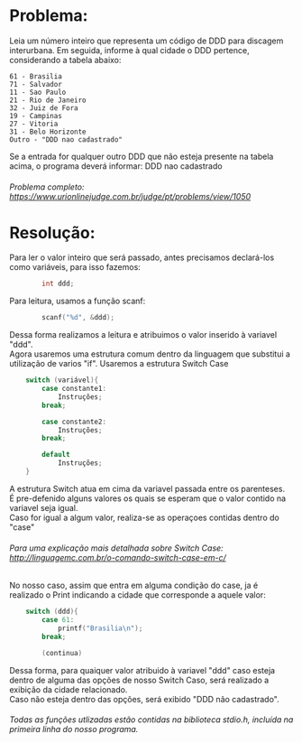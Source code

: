 # Problema:

Leia um número inteiro que representa um código de DDD para discagem interurbana. Em seguida, informe à qual cidade o DDD pertence, considerando a tabela abaixo:

	61 - Brasilia
	71 - Salvador
	11 - Sao Paulo
	21 - Rio de Janeiro
	32 - Juiz de Fora
	19 - Campinas
	27 - Vitoria
	31 - Belo Horizonte
	Outro - "DDD nao cadastrado"

Se a entrada for qualquer outro DDD que não esteja presente na tabela acima, o programa deverá informar:
DDD nao cadastrado

###### Problema completo: https://www.urionlinejudge.com.br/judge/pt/problems/view/1050

# Resolução:

Para ler o valor inteiro que será passado, antes precisamos declará-los como variáveis, para isso fazemos:
```c
        int ddd;
```

Para leitura, usamos a função scanf:
```c
        scanf("%d", &ddd);
```
Dessa forma realizamos a leitura e atribuimos o valor inserido à variavel "ddd".\
Agora usaremos uma estrutura comum dentro da linguagem que substitui a utilização de varios "if".
Usaremos a estrutura Switch Case

```c
	switch (variável){
		case constante1:
			Instruções;
		break;

		case constante2:
			Instruções;
		break;

		default
			Instruções;
	}
```

A estrutura Switch atua em cima da variavel passada entre os parenteses.\
É pre-defenido alguns valores os quais se esperam que o valor contido na variavel seja igual.\
Caso for igual a algum valor, realiza-se as operaçoes contidas dentro do "case"

###### Para uma explicação mais detalhada sobre Switch Case: http://linguagemc.com.br/o-comando-switch-case-em-c/

No nosso caso, assim que entra em alguma condição do case, ja é realizado o Print indicando a cidade que corresponde a aquele valor:
```c
	switch (ddd){
		case 61:
			printf("Brasilia\n");
		break;

		(continua)

```

Dessa forma, para quaiquer valor atribuido à variavel "ddd" caso esteja dentro de alguma das opções de nosso Switch Caso, será realizado a exibição da cidade relacionado.\
Caso não esteja dentro das opções, será exibido "DDD não cadastrado".

###### Todas as funções utlizadas estão contidas na biblioteca stdio.h, incluída na primeira linha do nosso programa.